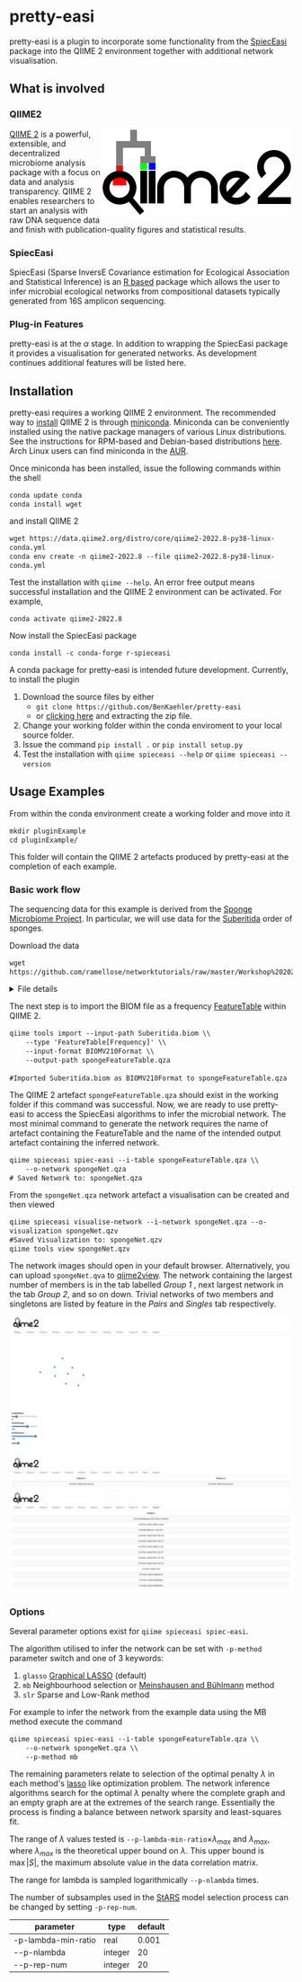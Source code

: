 # pretty-easi

pretty-easi is a plugin to incorporate some functionality from the  [SpiecEasi](https://github.com/zdk123/SpiecEasi) package into the QIIME 2 environment together with additional network visualisation.

## What is involved

### QIIME2

<img align="right" src="images/qiime2.png">

[QIIME 2](https://qiime2.org/) is a powerful, extensible, and decentralized microbiome analysis package with a focus on data and analysis transparency. QIIME 2 enables researchers to start an analysis with raw DNA sequence data and finish with publication-quality figures and statistical results.

### SpiecEasi

SpiecEasi (Sparse InversE Covariance estimation for Ecological Association and Statistical Inference) is an [R based](https://www.r-project.org/) package which allows the user to infer microbial ecological networks from compositional datasets typically generated from 16S amplicon sequencing. 

### Plug-in Features

pretty-easi is at the $\alpha$ stage. In addition to wrapping the SpiecEasi package it provides a visualisation for generated networks. As development continues additional features will be listed here.

<!-- Things not in the plugin / either no included or not completed -->
<!-- qiime spieceasi --citations  -->
<!-- qiime spieceasi --example-data  -->

## Installation

pretty-easi requires a working QIIME 2 environment. The recommended way to [install](https://docs.qiime2.org/2022.8/install/native/) QIIME 2 is through [miniconda](https://docs.conda.io/en/latest/miniconda.html). Miniconda can be conveniently installed using the native package managers of various Linux distributions.  See the instructions for RPM-based and Debian-based distributions [here](https://docs.conda.io/projects/conda/en/latest/user-guide/install/rpm-debian.html). Arch Linux users can find miniconda in the [AUR](https://aur.archlinux.org/packages/miniconda3).

Once miniconda has been installed, issue the following commands within the shell
```
conda update conda
conda install wget
```
and install QIIME 2
```
wget https://data.qiime2.org/distro/core/qiime2-2022.8-py38-linux-conda.yml
conda env create -n qiime2-2022.8 --file qiime2-2022.8-py38-linux-conda.yml
```

Test the installation with `qiime --help`. An error free output means successful installation and the QIIME 2 environment can be activated. For example, 

```
conda activate qiime2-2022.8
```

Now install the SpiecEasi package

```
conda install -c conda-forge r-spieceasi
```

A conda package for pretty-easi is intended future development. Currently, to install the plugin
1. Download the source files by either
	- ```git clone https://github.com/BenKaehler/pretty-easi```
	- or [clicking here](https://github.com/BenKaehler/pretty-easi/archive/refs/heads/main.zip) and extracting the zip file.
2. Change your working folder within the conda enviroment to your local source folder.
3. Issue the command ```pip install .``` or ```pip install setup.py```
4. Test the installation with ```qiime spieceasi --help``` or ```qiime spieceasi --version```

## Usage Examples

From within the conda environment create a working folder and move into it
```
mkdir pluginExample
cd pluginExample/
```

This folder will contain the QIIME 2 artefacts produced by pretty-easi at the completion of each example.

### Basic work flow 

The sequencing data for this example is derived from the [Sponge Microbiome Project](https://doi.org/10.1093/gigascience/gix077). In particular, we will use data for the [Suberitida](https://www.gbif.org/species/7682289) order of sponges. 

Download the data

```
wget https://github.com/ramellose/networktutorials/raw/master/Workshop%202021/sponges/Suberitida.biom
```
<details><summary>File details</summary>
The data file is in BIOM format with the following attributes

| Attribute        | Value                        |
|------------------|------------------------------|
| "creation-date"  | "2021-01-12T11:53:25.574128" |
| "format-url"     | "http://biom-format.org"     |
| "format-version" | Int32[2, 1]                  |
| "generated-by"   | "BIOM-Format 2.1.6"          |
|                  |                              |
| "id"             | "No Table ID"                |
| "nnz"            | 2023                         |
| "shape"          | Int32[62, 68]                |
| "type"           | ""                           |
</details>

The next step is to import the BIOM file as a frequency [FeatureTable](https://docs.qiime2.org/2022.8/semantic-types/) within QIIME 2.

```
qiime tools import --input-path Suberitida.biom \\
	--type 'FeatureTable[Frequency]' \\
	--input-format BIOMV210Format \\
	--output-path spongeFeatureTable.qza

#Imported Suberitida.biom as BIOMV210Format to spongeFeatureTable.qza
```
The QIIME 2 artefact ```spongeFeatureTable.qza``` should exist in the working folder if this command was successful. Now, we are ready to use pretty-easi to access the SpiecEasi algorithms to infer the microbial network. The most minimal command to generate the network requires the name of artefact containing the FeatureTable and the name of the intended output artefact containing the inferred network. 

```
qiime spieceasi spiec-easi --i-table spongeFeatureTable.qza \\
	--o-network spongeNet.qza
# Saved Network to: spongeNet.qza
```

From the ```spongeNet.qza``` network artefact a visualisation can be created and then viewed

```
qiime spieceasi visualise-network --i-network spongeNet.qza --o-visualization spongeNet.qzv
#Saved Visualization to: spongeNet.qzv
qiime tools view spongeNet.qzv
```

The network images should open in your default browser. Alternatively, you can upload ```spongeNet.qva``` to [qiime2view](https://view.qiime2.org/). The network containing the largest number of members is in the tab labelled _Group 1_ , next largest network in the tab _Group 2_, and so on down. Trivial networks of two members and singletons are listed by feature in the _Pairs_ and _Singles_ tab respectively. 

![largest network](images/Sponge_Suberitida_Group1.png)
![pairs](images/Sponge_Suberitida_Pairs.png)
![singletons](images/Sponge_Suberitida_Singletons.png)

### Options 

Several parameter options exist for ```qiime spieceasi spiec-easi```. 

The algorithm utilised to infer the network can be set with ```-p-method``` parameter switch and one of 3 keywords:
1. ```glasso``` [Graphical LASSO](https://academic.oup.com/biostatistics/article/9/3/432/224260) (default)
2. ``mb``  Neighbourhood selection or [Meinshausen and Bühlmann](https://projecteuclid.org/journals/annals-of-statistics/volume-34/issue-3/High-dimensional-graphs-and-variable-selection-with-the-Lasso/10.1214/009053606000000281.full) method 
3. ``slr`` Sparse and Low-Rank method

For example to infer the network from the example data using the MB method execute the command
```
qiime spieceasi spiec-easi --i-table spongeFeatureTable.qza \\
	--o-network spongeNet.qza \\
	--p-method mb
```

The remaining parameters relate to selection of the optimal penalty $\lambda$ in each method's [lasso](https://en.wikipedia.org/wiki/Lasso_(statistics)) like optimization problem. The network inference algorithms search for the optimal $\lambda$ penalty where the complete graph and an empty graph are at the extremes of the search range. Essentially the process is finding a balance between network sparsity and least-squares fit. 

The range of $\lambda$ values tested is ```--p-lambda-min-ratio```$\times\lambda_{max}$ and $\lambda_{max}$, where $\lambda_{max}$ is the theoretical upper bound on $\lambda$. This upper bound is  $\max|S|$, the maximum absolute value in the data correlation matrix.

The range for lambda is sampled logarithmically ```--p-nlambda``` times.

The number of subsamples used in the [StARS](https://arxiv.org/abs/1006.3316) model selection process can be changed by setting ```-p-rep-num```.


| parameter           | type    | default |
|---------------------|---------|---------|
| -p-lambda-min-ratio | real    | 0.001   |
| --p-nlambda         | integer | 20      |
| --p-rep-num         | integer | 20      |
